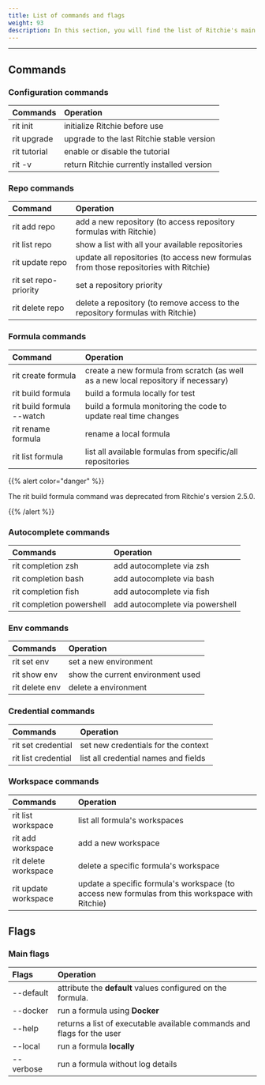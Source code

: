 ```yaml
---
title: List of commands and flags
weight: 93
description: In this section, you will find the list of Ritchie's main commands
---
```


---

## Commands

### **Configuration commands**

| Commands      | Operation                                  |
| :------------ | :----------------------------------------- |
| rit init      | initialize Ritchie before use              |
| rit upgrade   | upgrade to the last Ritchie stable version |
| rit tutorial  | enable or disable the tutorial             |
| rit -v        | return Ritchie currently installed version |

### Repo commands

| Command               | Operation                                                                               |
| :-------------------- | :-------------------------------------------------------------------------------------- |
| rit add repo          | add a new repository (to access repository formulas with Ritchie)                       |
| rit list repo         | show a list with all your available repositories                                        |
| rit update repo       | update all repositories (to access new formulas from those repositories with Ritchie)   |
| rit set repo-priority | set a repository priority                                                               |
| rit delete repo       | delete a repository (to remove access to the repository formulas with Ritchie)          |

### Formula commands

| Command                     | Operation                                                                               |
| :-------------------------- | :-------------------------------------------------------------------------------------- |
| rit create formula          | create a new formula from scratch (as well as a new local repository if necessary)      |
| rit build formula           | build a formula locally for test                                                        |
| rit build formula --watch   | build a formula monitoring the code to update real time changes                         |
| rit rename formula          | rename a local formula                                                                  |
| rit list formula            | list all available formulas from specific/all repositories                              |


{{% alert color="danger" %}}

The rit build formula command was deprecated from Ritchie's version 2.5.0.

{{% /alert %}}

### Autocomplete commands

| Commands                  | Operation                       |
| :------------------------ | :------------------------------ |
| rit completion zsh        | add autocomplete via zsh        |
| rit completion bash       | add autocomplete via bash       |
| rit completion fish       | add autocomplete via fish       |
| rit completion powershell | add autocomplete via powershell |

### Env commands

| Commands       | Operation                         |
| :------------- | :-------------------------------- |
| rit set env    | set a new environment             |
| rit show env   | show the current environment used |
| rit delete env | delete a environment              |

### Credential commands

| Commands            | Operation                            |
| :------------------ | :----------------------------------- |
| rit set credential  | set new credentials for the context  |
| rit list credential | list all credential names and fields |

### Workspace commands

| Commands             | Operation                                                                                       |
| :------------------- | :---------------------------------------------------------------------------------------------- |
| rit list workspace   | list all formula's workspaces                                                                   |
| rit add workspace    | add a new workspace                                                                             |
| rit delete workspace | delete a specific formula's workspace                                                           |
| rit update workspace | update a specific formula's workspace (to access new formulas from this workspace with Ritchie) |

## Flags

### Main flags

| Flags     | Operation                                                              |
| :-------- | :--------------------------------------------------------------------- |
| -\-default | attribute the **default** values configured on the formula.            |
| -\-docker  | run a formula using **Docker**                                         |
| -\-help    | returns a list of executable available commands and flags for the user |
| -\-local   | run a formula **locally**                                              |
| -\-verbose | run a formula without log details                                      |
